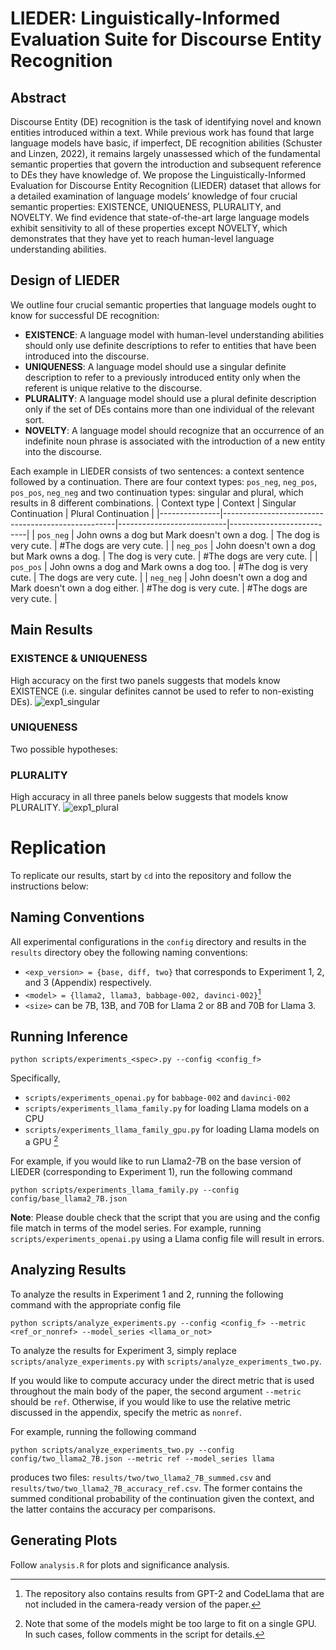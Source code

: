 # LIEDER: Linguistically-Informed Evaluation Suite for Discourse Entity Recognition
## Abstract
Discourse Entity (DE) recognition is the task of identifying novel and known entities introduced within a text. While previous work has found that large language models have basic, if imperfect, DE recognition abilities (Schuster and Linzen, 2022), it remains largely unassessed which of the fundamental semantic properties that govern the introduction and subsequent reference to DEs they have knowledge of. We propose the Linguistically-Informed Evaluation for Discourse Entity Recognition (LIEDER) dataset that allows for a detailed examination of language models’ knowledge of four crucial semantic properties: EXISTENCE, UNIQUENESS, PLURALITY, and NOVELTY. We find evidence that state-of-the-art large language models exhibit sensitivity to all of these properties except NOVELTY, which demonstrates that they have yet to reach human-level language understanding abilities.

## Design of LIEDER
We outline four crucial semantic properties that language models ought to know for successful DE recognition:
- **EXISTENCE**: A language model with human-level understanding abilities should only use definite descriptions to refer to entities that have been introduced into the discourse.
- **UNIQUENESS**: A language model should use a singular definite description to refer to a previously introduced entity only when the referent is unique relative to the discourse.
- **PLURALITY**: A language model should use a plural definite description only if the set of DEs contains more than one individual of the relevant sort.
- **NOVELTY**: A language model should recognize that an occurrence of an indefinite noun phrase is associated with the introduction of a new entity into the discourse.

Each example in LIEDER consists of two sentences: a context sentence followed by a continuation. There are four context types: `pos_neg`, `neg_pos`, `pos_pos`, `neg_neg` and two continuation types: singular and plural, which results in 8 different combinations.
| Context type  | Context                                           | Singular Continuation     | Plural Continuation       |
|---------------|---------------------------------------------------|---------------------------|---------------------------|
| `pos_neg`     | John owns a dog but Mark doesn't own a dog.       | The dog is very cute.     | \#The dogs are very cute. |
| `neg_pos`     | John doesn't own a dog but Mark owns a dog.       | The dog is very cute.     | \#The dogs are very cute. |
| `pos_pos`     | John owns a dog and Mark owns a dog too.          | \#The dog is very cute.   | The dogs are very cute.   |
| `neg_neg`     | John doesn't own a dog and Mark doesn't own a dog either. | \#The dog is very cute.   | \#The dogs are very cute. |

## Main Results
### EXISTENCE & UNIQUENESS
High accuracy on the first two panels suggests that models know EXISTENCE (i.e. singular definites cannot be used to refer to non-existing DEs).
![exp1_singular](https://github.com/xiaomeng-zhu/LIEDER/assets/106610647/c0f51186-2de9-41fe-a4be-862e668dbcc7)


### UNIQUENESS
Two possible hypotheses: 

### PLURALITY
High accuracy in all three panels below suggests that models know PLURALITY.
![exp1_plural](https://github.com/xiaomeng-zhu/LIEDER/assets/106610647/d93a2e47-b112-4af8-b20b-868effe9fd76)







# Replication
To replicate our results, start by `cd` into the repository and follow the instructions below:

## Naming Conventions
All experimental configurations in the `config` directory and results in the `results` directory obey the following naming conventions:
- `<exp_version> = {base, diff, two}` that corresponds to Experiment 1, 2, and 3 (Appendix) respectively.
- `<model> = {llama2, llama3, babbage-002, davinci-002}`[^1]
- `<size>` can be 7B, 13B, and 70B for Llama 2 or 8B and 70B for Llama 3.

## Running Inference
```
python scripts/experiments_<spec>.py --config <config_f>
```
Specifically, 
- `scripts/experiments_openai.py` for `babbage-002` and `davinci-002`
- `scripts/experiments_llama_family.py` for loading Llama models on a CPU
- `scripts/experiments_llama_family_gpu.py` for loading Llama models on a GPU [^2]
  
For example, if you would like to run Llama2-7B on the base version of LIEDER (corresponding to Experiment 1), run the following command
```
python scripts/experiments_llama_family.py --config config/base_llama2_7B.json
```
**Note**: Please double check that the script that you are using and the config file match in terms of the model series. For example, running `scripts/experiments_openai.py` using a Llama config file will result in errors.

## Analyzing Results
To analyze the results in Experiment 1 and 2, running the following command with the appropriate config file
```
python scripts/analyze_experiments.py --config <config_f> --metric <ref_or_nonref> --model_series <llama_or_not>
```
To analyze the results for Experiment 3, simply replace `scripts/analyze_experiments.py` with `scripts/analyze_experiments_two.py`.

If you would like to compute accuracy under the direct metric that is used throughout the main body of the paper, the second argument `--metric` should be `ref`. Otherwise, if you would like to use the relative metric discussed in the appendix, specify the metric as `nonref`.

For example, running the following command 
```
python scripts/analyze_experiments_two.py --config config/two_llama2_7B.json --metric ref --model_series llama
```
produces two files: `results/two/two_llama2_7B_summed.csv` and `results/two/two_llama2_7B_accuracy_ref.csv`. The former contains the summed conditional probability of the continuation given the context, and the latter contains the accuracy per comparisons.

## Generating Plots
Follow `analysis.R` for plots and significance analysis.


[^1]: The repository also contains results from GPT-2 and CodeLlama that are not included in the camera-ready version of the paper.
[^2]: Note that some of the models might be too large to fit on a single GPU. In such cases, follow comments in the script for details.
